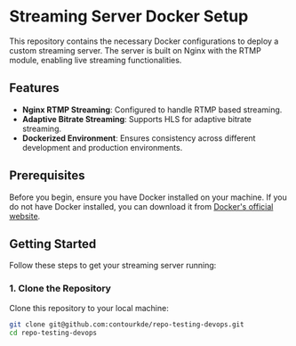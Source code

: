 # Streaming Server Docker Setup

This repository contains the necessary Docker configurations to deploy a custom streaming server. The server is built on Nginx with the RTMP module, enabling live streaming functionalities.

## Features

- **Nginx RTMP Streaming**: Configured to handle RTMP based streaming.
- **Adaptive Bitrate Streaming**: Supports HLS for adaptive bitrate streaming.
- **Dockerized Environment**: Ensures consistency across different development and production environments.

## Prerequisites

Before you begin, ensure you have Docker installed on your machine. If you do not have Docker installed, you can download it from [Docker's official website](https://www.docker.com/products/docker-desktop).

## Getting Started

Follow these steps to get your streaming server running:

### 1. Clone the Repository

Clone this repository to your local machine:

```bash
git clone git@github.com:contourkde/repo-testing-devops.git
cd repo-testing-devops
```
